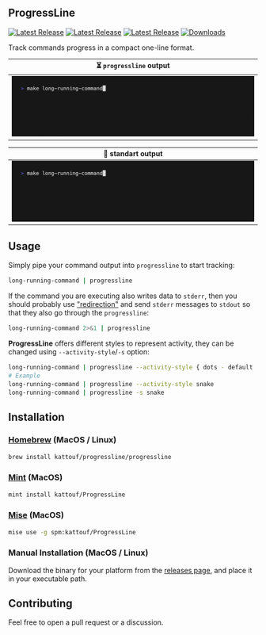 ## ProgressLine

[![Latest Release](https://img.shields.io/badge/Platform-macOS-6464aa)](https://img.shields.io/badge/Platform-macOS-6464aa)
[![Latest Release](https://img.shields.io/badge/Platform-Linux-6464aa)](https://img.shields.io/badge/Platform-Linux-6464aa)
[![Latest Release](https://img.shields.io/github/release/kattouf/ProgressLine.svg)](https://github.com/kattouf/ProgressLine/releases/latest)
[![Downloads](https://img.shields.io/github/downloads/kattouf/ProgressLine/total?label=Downloads&logo=github)](https://img.shields.io/github/downloads/kattouf/ProgressLine/total?label=Downloads&logo=github)

Track commands progress in a compact one-line format.


| ⏳ `progressline` output |
|:--:|
| ![](./.github/progressline_output.gif) |

| 📝 standart output |
|:--:|
| ![](./.github/standart_output.gif) |

## Usage

Simply pipe your command output into `progressline` to start tracking:

```sh
long-running-command | progressline
```

If the command you are executing also writes data to `stderr`, then you should probably use ["redirection"](https://www.gnu.org/software/bash/manual/html_node/Redirections.html) and send `stderr` messages to `stdout` so that they also go through the `progressline`:

``` sh
long-running-command 2>&1 | progressline
```

**ProgressLine** offers different styles to represent activity, they can be changed using `--activity-style`/`-s` option:

``` sh
long-running-command | progressline --activity-style { dots - default | kitt | snake }
# Example
long-running-command | progressline --activity-style snake
long-running-command | progressline -s snake
```

## Installation

### [Homebrew](https://brew.sh) (MacOS / Linux)

``` sh
brew install kattouf/progressline/progressline
```

### [Mint](https://github.com/yonaskolb/Mint) (MacOS)

``` sh
mint install kattouf/ProgressLine
```

### [Mise](Mise) (MacOS)

``` sh
mise use -g spm:kattouf/ProgressLine
```

### Manual Installation (MacOS / Linux)

Download the binary for your platform from the [releases page](https://github.com/kattouf/ProgressLine/releases), and place it in your executable path.

## Contributing

Feel free to open a pull request or a discussion.
